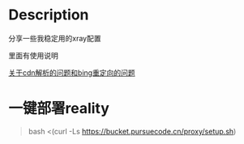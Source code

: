 # Description
分享一些我稳定用的xray配置

里面有使用说明

[关于cdn解析的问题和bing重定向的问题](https://github.com/TwoOnefour/xray_configuration/blob/main/vmess_ws_tls_cdn_nginx/bing_problem.md)

# 一键部署reality
>bash <(curl -Ls https://bucket.pursuecode.cn/proxy/setup.sh)

